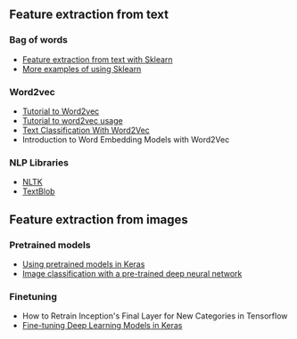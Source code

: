 ## Feature extraction from text
### Bag of words
- [Feature extraction from text with Sklearn](https://scikit-learn.org/stable/modules/feature_extraction.html)
- [More examples of using Sklearn](https://andhint.github.io/machine-learning/nlp/Feature-Extraction-From-Text/)
### Word2vec
- [Tutorial to Word2vec](https://www.tensorflow.org/tutorials/text/word2vec)
- [Tutorial to word2vec usage](https://rare-technologies.com/word2vec-tutorial/)
- [Text Classification With Word2Vec](http://nadbordrozd.github.io/blog/2016/05/20/text-classification-with-word2vec/)
- Introduction to Word Embedding Models with Word2Vec
### NLP Libraries
- [NLTK](http://www.nltk.org/)
- [TextBlob](https://github.com/sloria/TextBlob)

## Feature extraction from images
### Pretrained models
- [Using pretrained models in Keras](https://keras.io/api/applications/)
- [Image classification with a pre-trained deep neural network](https://www.kernix.com/article/image-classification-with-a-pre-trained-deep-neural-network/)
### Finetuning
- How to Retrain Inception's Final Layer for New Categories in Tensorflow
- [Fine-tuning Deep Learning Models in Keras](https://flyyufelix.github.io/2016/10/08/fine-tuning-in-keras-part2.html)

